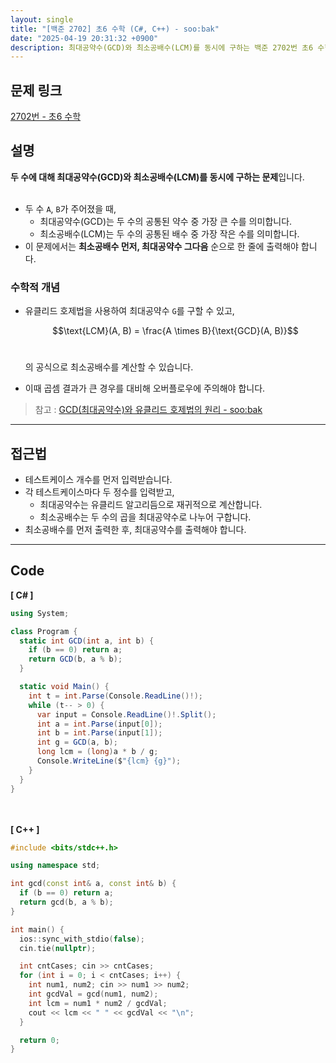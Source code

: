 ```yaml
---
layout: single
title: "[백준 2702] 초6 수학 (C#, C++) - soo:bak"
date: "2025-04-19 20:31:32 +0900"
description: 최대공약수(GCD)와 최소공배수(LCM)를 동시에 구하는 백준 2702번 초6 수학 문제의 C# 및 C++ 풀이 및 해설
---
```


## 문제 링크
[2702번 - 초6 수학](https://www.acmicpc.net/problem/2702)

## 설명
**두 수에 대해 최대공약수(GCD)와 최소공배수(LCM)를 동시에 구하는 문제**입니다.<br>
<br>

- 두 수 `A`, `B`가 주어졌을 때,<br>
  - 최대공약수(GCD)는 두 수의 공통된 약수 중 가장 큰 수를 의미합니다.<br>
  - 최소공배수(LCM)는 두 수의 공통된 배수 중 가장 작은 수를 의미합니다.<br>
- 이 문제에서는 **최소공배수 먼저, 최대공약수 그다음** 순으로 한 줄에 출력해야 합니다.<br>

### 수학적 개념
- 유클리드 호제법을 사용하여 최대공약수 `G`를 구할 수 있고,<br>

  $$\text{LCM}(A, B) = \frac{A \times B}{\text{GCD}(A, B)}$$<br>

  의 공식으로 최소공배수를 계산할 수 있습니다.<br>
- 이때 곱셈 결과가 큰 경우를 대비해 오버플로우에 주의해야 합니다.

> 참고 : [GCD(최대공약수)와 유클리드 호제법의 원리 - soo:bak](https://soo-bak.github.io/algorithm/theory/gcd-euclidean-explained/)

---

## 접근법
- 테스트케이스 개수를 먼저 입력받습니다.<br>
- 각 테스트케이스마다 두 정수를 입력받고,<br>
  - 최대공약수는 유클리드 알고리듬으로 재귀적으로 계산합니다.<br>
  - 최소공배수는 두 수의 곱을 최대공약수로 나누어 구합니다.<br>
- 최소공배수를 먼저 출력한 후, 최대공약수를 출력해야 합니다.<br>

---

## Code
<b>[ C# ] </b>
<br>

```csharp
using System;

class Program {
  static int GCD(int a, int b) {
    if (b == 0) return a;
    return GCD(b, a % b);
  }

  static void Main() {
    int t = int.Parse(Console.ReadLine()!);
    while (t-- > 0) {
      var input = Console.ReadLine()!.Split();
      int a = int.Parse(input[0]);
      int b = int.Parse(input[1]);
      int g = GCD(a, b);
      long lcm = (long)a * b / g;
      Console.WriteLine($"{lcm} {g}");
    }
  }
}
```

<br><br>
<b>[ C++ ] </b>
<br>

```cpp
#include <bits/stdc++.h>

using namespace std;

int gcd(const int& a, const int& b) {
  if (b == 0) return a;
  return gcd(b, a % b);
}

int main() {
  ios::sync_with_stdio(false);
  cin.tie(nullptr);

  int cntCases; cin >> cntCases;
  for (int i = 0; i < cntCases; i++) {
    int num1, num2; cin >> num1 >> num2;
    int gcdVal = gcd(num1, num2);
    int lcm = num1 * num2 / gcdVal;
    cout << lcm << " " << gcdVal << "\n";
  }

  return 0;
}
```
